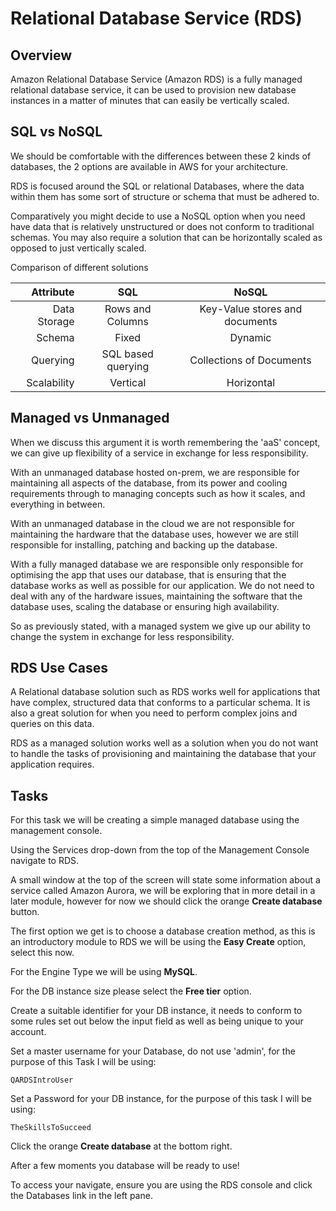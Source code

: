 # Relational Database Service (RDS)


## Overview
Amazon Relational Database Service (Amazon RDS) is a fully managed relational database service, it can be used to provision new database instances in a matter of minutes that can easily be vertically scaled.

## SQL vs NoSQL
We should be comfortable with the differences between these 2 kinds of databases, the 2 options are available in AWS for your architecture.

RDS is focused around the SQL or relational Databases, where the data within them has some sort of structure or schema that must be adhered to.

Comparatively you might decide to use a NoSQL option when you need have data that is relatively unstructured or does not conform to traditional schemas.  You may also require a solution that can be horizontally scaled as opposed to just vertically scaled.

Comparison of different solutions

| Attribute        | SQL           | NoSQL  |
| -------------:|:-------------:|:-----:|
| Data Storage      | Rows and Columns | Key-Value stores and documents |
| Schema      | Fixed      |   Dynamic |
| Querying | SQL based querying      |    Collections of Documents |
| Scalability | Vertical      |    Horizontal |

## Managed vs Unmanaged

When we discuss this argument it is worth remembering the 'aaS' concept, we can give up flexibility of a service in exchange for less responsibility.

With an unmanaged database hosted on-prem, we are responsible for maintaining all aspects of the database, from its power and cooling requirements through to managing concepts such as how it scales, and everything in between.

With an unmanaged database in the cloud we are not responsible for maintaining the hardware that the database uses, however we are still responsible for installing, patching and backing up the database.

With a fully managed database we are responsible only responsible for optimising the app that uses our database, that is ensuring that the database works as well as possible for our application.  We do not need to deal with any of the hardware issues, maintaining the software that the database uses, scaling the database or ensuring high availability.

So as previously stated, with a managed system we give up our ability to change the system in exchange for less responsibility.

## RDS Use Cases

A Relational database solution such as RDS works well for applications that have complex, structured data that conforms to a particular schema.  It is also a great solution for when you need to perform complex joins and queries on this data.

RDS as a managed solution works well as a solution when you do not want to handle the tasks of provisioning and maintaining the database that your application requires.

## Tasks

For this task we will be creating a simple managed database using the management console.

Using the Services drop-down from the top of the Management Console navigate to RDS.

A small window at the top of the screen will state some information about a service called Amazon Aurora, we will be exploring that in more detail in a later module, however for now we should click the orange **Create database** button.

The first option we get is to choose a database creation method, as this is an introductory module to RDS we will be using the **Easy Create** option, select this now.

For the Engine Type we will be using **MySQL**.

For the DB instance size please select the **Free tier** option.

Create a suitable identifier for your DB instance, it needs to conform to some rules set out below the input field as well as being unique to your account.

Set a master username for your Database, do not use 'admin', for the purpose of this Task I will be using:

```
QARDSIntroUser
```

Set a Password for your DB instance, for the purpose of this task I will be using:

```
TheSkillsToSucceed
```

Click the orange **Create database** at the bottom right.

After a few moments you database will be ready to use!

To access your navigate, ensure you are using the RDS console and click the Databases link in the left pane.

